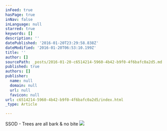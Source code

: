 ```yaml
---
inFeed: true
hasPage: true
inNav: false
inLanguage: null
starred: true
keywords: []
description: ''
datePublished: '2016-01-20T23:29:58.838Z'
dateModified: '2016-01-20T06:53:10.199Z'
title: ''
author: []
sourcePath: _posts/2016-01-20-c6514214-5960-4b42-b9f0-4f6bafc0a2d5.md
published: true
authors: []
publisher:
  name: null
  domain: null
  url: null
  favicon: null
url: c6514214-5960-4b42-b9f0-4f6bafc0a2d5/index.html
_type: Article

---
```

SSOD - Trees are all bark & no bite
![](https://s3-us-west-2.amazonaws.com/the-grid-img/p/d2e4f8c96f8ab3c38c366d7d60ab12b8c121805b.jpg)